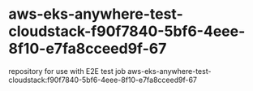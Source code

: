 # aws-eks-anywhere-test-cloudstack-f90f7840-5bf6-4eee-8f10-e7fa8cceed9f-67
repository for use with E2E test job aws-eks-anywhere-test-cloudstack:f90f7840-5bf6-4eee-8f10-e7fa8cceed9f-67
